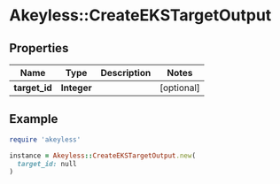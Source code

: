 # Akeyless::CreateEKSTargetOutput

## Properties

| Name | Type | Description | Notes |
| ---- | ---- | ----------- | ----- |
| **target_id** | **Integer** |  | [optional] |

## Example

```ruby
require 'akeyless'

instance = Akeyless::CreateEKSTargetOutput.new(
  target_id: null
)
```


